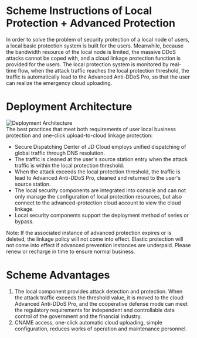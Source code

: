 # Scheme Instructions of Local Protection + Advanced Protection

In order to solve the problem of security protection of a local node of users, a local basic protection system is built for the users. Meanwhile, because the bandwidth resource of the local node is limited, the massive DDoS attacks cannot be coped with, and a cloud linkage protection function is provided for the users. The local protection system is monitored by real-time flow, when the attack traffic reaches the local protection threshold, the traffic is automatically lead to the Advanced Anti-DDoS Pro, so that the user can realize the emergency cloud uploading.

# Deployment Architecture
![Deployment Architecture](https://github.com/jdcloudcom/cn/blob/edit/image/Advanced%20Anti-DDoS/Best-Practice01.png)<Br/>
The best practices that meet both requirements of user local business protection and one-click upload-to-cloud linkage protection:
- Secure Dispatching Center of JD Cloud employs unified dispatching of global traffic through DNS resolution.
- The traffic is cleaned at the user's source station entry when the attack traffic is within the local protection threshold.
- When the attack exceeds the local protection threshold, the traffic is lead to Advanced Anti-DDoS Pro, cleaned and returned to the user's source station.
- The local security components are integrated into console and can not only manage the configuration of local protection resources, but also connect to the advanced-protection cloud account to view the cloud linkage.
- Local security components support the deployment method of series or bypass.

Note: If the associated instance of advanced protection expires or is deleted, the linkage policy will not come into effect. Elastic protection will not come into effect if advanced prevention instances are underpaid. Please renew or recharge in time to ensure normal business.

# Scheme Advantages
1. The local component provides attack detection and protection. When the attack traffic exceeds the threshold value, it is moved to the cloud Advanced Anti-DDoS Pro, and the cooperative defense mode can meet the regulatory requirements for independent and controllable data control of the government and the financial industry.
2. CNAME access, one-click automatic cloud uploading, simple configuration, reduces works of operation and maintenance personnel.
